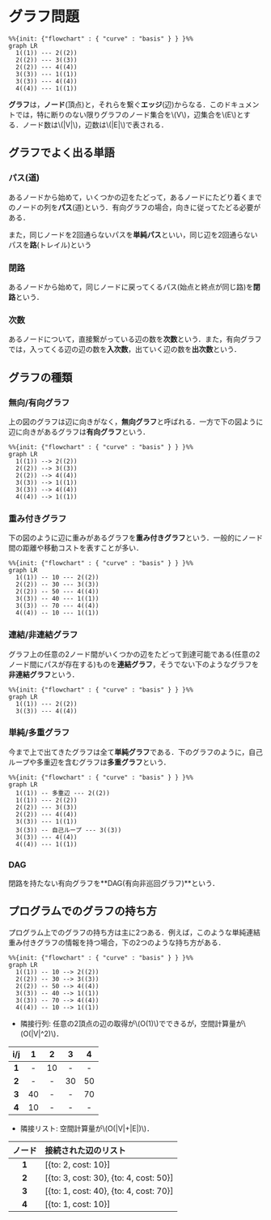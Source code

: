 # グラフ問題

```mermaid
%%{init: {"flowchart" : { "curve" : "basis" } } }%%
graph LR
  1((1)) --- 2((2))
  2((2)) --- 3((3))
  2((2)) --- 4((4))
  3((3)) --- 1((1))
  3((3)) --- 4((4))
  4((4)) --- 1((1))
```

**グラフ**は，**ノード**(頂点)と，それらを繋ぐ**エッジ**(辺)からなる．このドキュメントでは，特に断りのない限りグラフのノード集合を\\(V\\)，辺集合を\\(E\\)とする．ノード数は\\(|V|\\)，辺数は\\(|E|\\)で表される．

## グラフでよく出る単語
### パス(道)
あるノードから始めて，いくつかの辺をたどって，あるノードにたどり着くまでのノードの列を**パス**(道)という．有向グラフの場合，向きに従ってたどる必要がある．

また，同じノードを2回通らないパスを**単純パス**といい，同じ辺を2回通らないパスを**路**(トレイル)という

### 閉路
あるノードから始めて，同じノードに戻ってくるパス(始点と終点が同じ路)を**閉路**という．

### 次数
あるノードについて，直接繋がっている辺の数を**次数**という．また，有向グラフでは，入ってくる辺の辺の数を**入次数**，出ていく辺の数を**出次数**という．

## グラフの種類
### 無向/有向グラフ
上の図のグラフは辺に向きがなく，**無向グラフ**と呼ばれる．一方で下の図ように辺に向きがあるグラフは**有向グラフ**という．

```mermaid
%%{init: {"flowchart" : { "curve" : "basis" } } }%%
graph LR
  1((1)) --> 2((2))
  2((2)) --> 3((3))
  2((2)) --> 4((4))
  3((3)) --> 1((1))
  3((3)) --> 4((4))
  4((4)) --> 1((1))
```

### 重み付きグラフ
下の図のように辺に重みがあるグラフを**重み付きグラフ**という．一般的にノード間の距離や移動コストを表すことが多い．
```mermaid
%%{init: {"flowchart" : { "curve" : "basis" } } }%%
graph LR
  1((1)) -- 10 --- 2((2))
  2((2)) -- 30 --- 3((3))
  2((2)) -- 50 --- 4((4))
  3((3)) -- 40 --- 1((1))
  3((3)) -- 70 --- 4((4))
  4((4)) -- 10 --- 1((1))
```

### 連結/非連結グラフ
グラフ上の任意の2ノード間がいくつかの辺をたどって到達可能である(任意の2ノード間にパスが存在する)ものを**連結グラフ**，そうでない下のようなグラフを**非連結グラフ**という．

```mermaid
%%{init: {"flowchart" : { "curve" : "basis" } } }%%
graph LR
  1((1)) --- 2((2))
  3((3)) --- 4((4))
```

### 単純/多重グラフ
今まで上で出てきたグラフは全て**単純グラフ**である．下のグラフのように，自己ループや多重辺を含むグラフは**多重グラフ**という．

```mermaid
%%{init: {"flowchart" : { "curve" : "basis" } } }%%
graph LR
  1((1)) -- 多重辺 --- 2((2))
  1((1)) --- 2((2))
  2((2)) --- 3((3))
  2((2)) --- 4((4))
  3((3)) --- 1((1))
  3((3)) -- 自己ループ --- 3((3))
  3((3)) --- 4((4))
  4((4)) --- 1((1))
```

### DAG
閉路を持たない有向グラフを**DAG(有向非巡回グラフ)**という．

## プログラムでのグラフの持ち方
プログラム上でのグラフの持ち方は主に2つある．例えば，このような単純連結重み付きグラフの情報を持つ場合，下の2つのような持ち方がある．

```mermaid
%%{init: {"flowchart" : { "curve" : "basis" } } }%%
graph LR
  1((1)) -- 10 --> 2((2))
  2((2)) -- 30 --> 3((3))
  2((2)) -- 50 --> 4((4))
  3((3)) -- 40 --> 1((1))
  3((3)) -- 70 --> 4((4))
  4((4)) -- 10 --> 1((1))
```

- 隣接行列: 任意の2頂点の辺の取得が\\(O(1)\\)でできるが，空間計算量が\\(O(|V|^2)\\)．

|i/j|1|2|3|4|
|:-:|:-:|:-:|:-:|:-:|
|**1**|-|10|-|-|
|**2**|-|-|30|50|
|**3**|40|-|-|70|
|**4**|10|-|-|-|

- 隣接リスト: 空間計算量が\\(O(|V|+|E|)\\)．

|ノード|接続された辺のリスト|
|:-:|:-|
|**1**|[{to: 2, cost: 10}]|
|**2**|[{to: 3, cost: 30}, {to: 4, cost: 50}]|
|**3**|[{to: 1, cost: 40}, {to: 4, cost: 70}]|
|**4**|[{to: 1, cost: 10}]|